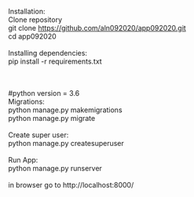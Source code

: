 Installation:<br>
Clone repository<br>
git clone https://github.com/aln092020/app092020.git<br>
cd app092020<br>
<br>
Installing dependencies:<br>
pip install -r requirements.txt<br>
<br>

<br>
#python version = 3.6
<br>
Migrations:<br>
python manage.py makemigrations<br>
python manage.py migrate<br>
<br>
Create super user:<br>
python manage.py createsuperuser<br>
<br>
Run App:<br>
python manage.py runserver<br>

<br>
in browser go to http://localhost:8000/<br>

